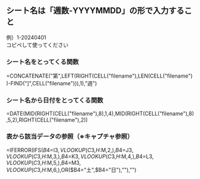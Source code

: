 ## シート名は「週数-YYYYMMDD」の形で入力すること  
例）1-20240401  
コピペして使ってください  

### シート名をとってくる関数  
=CONCATENATE("第",LEFT(RIGHT(CELL("filename"),LEN(CELL("filename"))-FIND("]",CELL("filename"))),1),"週")		

### シート名から日付をとってくる関数  
=DATE(MID(RIGHT(CELL("filename"),8),1,4),MID(RIGHT(CELL("filename"),8),5,2),RIGHT(CELL("filename"),2))  

### 表から該当データの参照（※キャプチャ参照）
=IFERROR(IFS($B4=$I$3,VLOOKUP(C$3,$H:$M,2,),$B4=$J$3,VLOOKUP(C$3,$H:$M,3,),$B4=$K$3,VLOOKUP(C$3,$H:$M,4,),$B4=$L$3,VLOOKUP(C$3,$H:$M,5,),$B4=$M$3,VLOOKUP(C$3,$H:$M,6,),OR($B4="土",$B4="日"),""),"")
